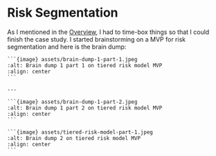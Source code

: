 # Risk Segmentation



As I mentioned in the [Overview](./overview.md), I had to time-box things so that I could finish the case study. I started brainstorming on a MVP for risk segmentation and here is the brain dump:

````{dropdown} Brain dump 1
```{image} assets/brain-dump-1-part-1.jpeg
:alt: Brain dump 1 part 1 on tiered risk model MVP
:align: center
```

---

```{image} assets/brain-dump-1-part-2.jpeg
:alt: Brain dump 1 part 2 on tiered risk model MVP
:align: center
```
````

````{dropdown} Brain dump 2
```{image} assets/tiered-risk-model-part-1.jpeg
:alt: Brain dump 2 on tiered risk model MVP
:align: center
```
````
